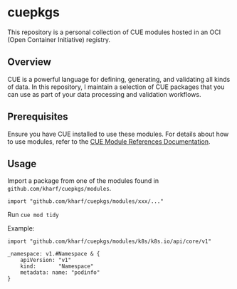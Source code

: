 # cuepkgs

This repository is a personal collection of CUE modules hosted in an OCI (Open Container Initiative) registry.

## Overview

CUE is a powerful language for defining, generating, and validating all kinds of data.
In this repository, I maintain a selection of CUE packages that you can use as part of your data processing and validation workflows.

## Prerequisites

Ensure you have CUE installed to use these modules.
For details about how to use modules, refer to the [CUE Module References Documentation](https://alpha.cuelang.org/docs/reference/modules/#intro).

## Usage

Import a package from one of the modules found in `github.com/kharf/cuepkgs/modules`.

```cue
import "github.com/kharf/cuepkgs/modules/xxx/..."
```

Run `cue mod tidy`

Example:

```cue
import "github.com/kharf/cuepkgs/modules/k8s/k8s.io/api/core/v1"

_namespace: v1.#Namespace & {
	apiVersion: "v1"
	kind:       "Namespace"
	metadata: name: "podinfo"
}
```

